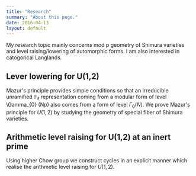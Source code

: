 ```yaml
---
title: "Research"
summary: "About this page."
date: 2016-04-13
layout: default
---
```


My research topic mainly concerns mod p geometry of Shimura varieties and level raising/lowering of automorphic forms.
I am also interested in catogorical Langlands.


## Lever lowering for U(1,2)
Mazur's principle provides simple conditions so that an irreducible unramified $\mathbb{F}_\ell$
representation coming from a modular form of level \Gamma_{0} (Np) also comes from a form of level $\Gamma_0 (N)$.
We prove Mazur's principle for $U(1,2)$ by studying the geometry of special fiber of Shimura varieties.

## Arithmetic level raising for U(1,2) at  an  inert prime
Using higher Chow group we construct cycles in an explicit manner which realise the arithmetic level raising 
for $U(1,2).$
